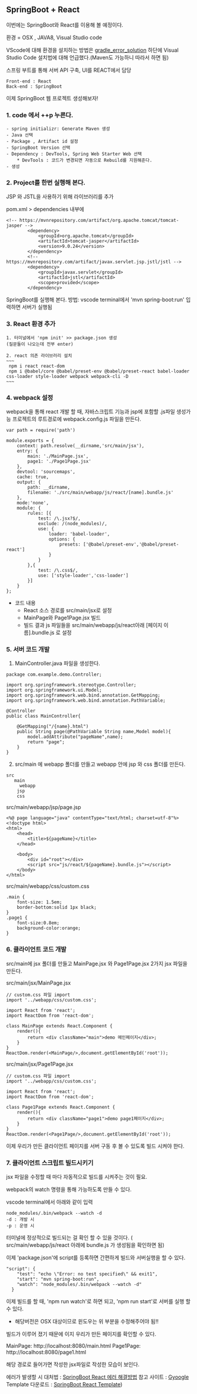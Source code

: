 ## SpringBoot + React 

이번에는 SpringBoot와 React를 이용해 볼 예정이다.

환경 = OSX , JAVA8, Visual Studio code

VScode에 대해 환경을 설치하는 방법은 [gradle_error_solution](https://github.com/Djunnni/Springboot-Summary/blob/master/Appendix/gradle_error_solution.md) 하단에 Visual Studio Code 설치법에 대해 언급했다.(Maven도 가능하니 따라서 하면 됨)

스프링 부트를 통해 서버 API 구축, UI를 REACT에서 담당
~~~ 
Front-end : React
Back-end : SpringBoot
~~~

이제 SpringBoot 웹 프로젝트 생성해보자!

### 1. code 에서 <commend>+<shift>+p 누른다.
	- spring initializr: Generate Maven 생성
	- Java 선택
	- Package , Artifact id 설정
	- SpringBoot Version 선택
	- Dependency : DevTools, Spring Web Starter Web 선택
		* DevTools : 코드가 변경되면 자동으로 Rebuild를 지원해준다.
	- 생성

### 2. Project를 한번 실행해 본다.
JSP 와 JSTL을 사용하기 위해 라이브러리를 추가

pom.xml > dependencies 내부에

~~~
<!-- https://mvnrepository.com/artifact/org.apache.tomcat/tomcat-jasper -->
		<dependency>
			<groupId>org.apache.tomcat</groupId>
			<artifactId>tomcat-jasper</artifactId>
			<version>9.0.24</version>
		</dependency>
		<!-- https://mvnrepository.com/artifact/javax.servlet.jsp.jstl/jstl -->
		<dependency>
			<groupId>javax.servlet</groupId>
			<artifactId>jstl</artifactId>
			<scope>provided</scope>
		</dependency>
~~~

SpringBoot를 실행해 본다.
	방법: vscode terminal에서 'mvn spring-boot:run' 입력하면 서버가 실행됨

### 3. React 환경 추가

	1. 터미널에서 'npm init' >> package.json 생성
	(질문들이 나오는데 전부 enter)

	2. react 의존 라이브러리 설치
	~~~
	 npm i react react-dom
	 npm i @babel/core @babel/preset-env @babel/preset-react babel-loader css-loader style-loader webpack webpack-cli -D
	~~~

### 4. webpack 설정

webpack을 통해 react 개발 할 때, 자바스크립트 기능과 jsp에 포함할 .js파일 생성가능
프로젝트의 루트경로에 webpack.config.js 파일을 만든다.
~~~
var path = require('path')

module.exports = {
    context: path.resolve(__dirname,'src/main/jsx'),
    entry: {
        main: './MainPage.jsx',
        page1: './Page1Page.jsx'
    },
    devtool: 'sourcemaps',
    cache: true,
    output: {
        path: __dirname,
        filename: './src/main/webapp/js/react/[name].bundle.js'
    },
    mode:'none',
    module: {
        rules: [{
            test: /\.jsx?$/,
            exclude: /(node_modules)/,
            use: {
                loader: 'babel-loader',
                options: {
                    presets: ['@babel/preset-env','@babel/preset-react']
                }
            }
        },{
            test: /\.css$/,
            use: ['style-loader','css-loader']
        }]
    }
};
~~~
* 코드 내용
	- React 소스 경로를 src/main/jsx로 설정
	- MainPage와 Page1Page.jsx 빌드
	- 빌드 결과 js 파일들을 src/main/webapp/js/react아래 [페이지 이름].bundle.js 로 설정

### 5. 서버 코드 개발

1. MainController.java 파일을 생성한다.
~~~
package com.example.demo.Controller;

import org.springframework.stereotype.Controller;
import org.springframework.ui.Model;
import org.springframework.web.bind.annotation.GetMapping;
import org.springframework.web.bind.annotation.PathVariable;

@Controller
public class MainController{

    @GetMapping("/{name}.html")
    public String page(@PathVariable String name,Model model){
        model.addAttribute("pageName",name);
        return "page";
    }
}
~~~

2. src/main 에 webapp 폴더를 만들고 webapp 안에 jsp 와 css 폴더를 만든다.
~~~
src
   main
     webapp
	jsp	
	css
~~~

src/main/webapp/jsp/page.jsp
~~~
<%@ page language="java" contentType="text/html; charset=utf-8"%>
<!doctype html>
<html>
    <head>
        <title>${pageName}</title>
    </head>

    <body>
        <div id="root"></div>
        <script src="js/react/${pageName}.bundle.js"></script>
    </body>
</html>
~~~
src/main/webapp/css/custom.css
~~~
.main {
    font-size: 1.5em; 
    border-bottom:solid 1px black;
}
.page1 {
    font-size:0.8em;
    background-color:orange;
}
~~~

### 6. 클라이언트 코드 개발
src/main에 jsx 폴더를 만들고 MainPage.jsx 와 Page1Page.jsx 2가지 jsx 파일을 만든다.

src/main/jsx/MainPage.jsx
~~~
// custom.css 파일 import
import '../webapp/css/custom.css';

import React from 'react';
import ReactDom from 'react-dom';

class MainPage extends React.Component {
    render(){
        return <div className="main">demo 메인페이지</div>;
    }
}
ReactDom.render(<MainPage/>,document.getElementById('root'));
~~~

src/main/jsx/Page1Page.jsx
~~~
// custom.css 파일 import
import '../webapp/css/custom.css';

import React from 'react';
import ReactDom from 'react-dom';

class Page1Page extends React.Component {
    render(){
        return <div className="page1">demo page1페이지</div>;
    }
}
ReactDom.render(<Page1Page/>,document.getElementById('root'));
~~~

이제 우리가 만든 클라이언트 페이지를 서버 구동 후 볼 수 있도록 빌드 시켜야 한다.

### 7. 클라이언트 스크립트 빌드시키기

jsx 파일을 수정할 때 마다 자동적으로 빌드를 시켜주는 것이 필요.

webpack의 watch 명령을 통해 가능하도록 만들 수 있다.

vscode terminal에서 아래와 같이 입력
~~~
node_modules/.bin/webpack --watch -d
-d : 개발 시
-p : 운영 시
~~~

터미널에 정상적으로 빌드되는 걸 확인 할 수 있을 것이다.
( src/main/webapp/js/react 아래에 bundle.js 가 생성됨을 확인하면 됨)

이제 'package.json'에 script를 등록하면 간편하게 빌드와 서버실행을 할 수 있다.
~~~
"script": {
    "test": "echo \"Error: no test specified\" && exit1",
    "start": "mvn spring-boot:run",
    "watch": "node_modules/.bin/webpack --watch -d"
  }
~~~
이제 빌드를 할 때, 'npm run watch'로 하면 되고, 'npm run start'로 서버를 실행 할 수 있다.
* 해당버전은 OSX 대상이므로 윈도우는 위 부분을 수정해주어야 됨!!

빌드가 이루어 졌기 때문에 이지 우리가 만든 페이지를 확인할 수 있다.

MainPage: http://localhost:8080/main.html
Page1Page: http://localhost:8080/page1.html

해당 경로로 들어가면 작성한 jsx파일로 작성한 모습이 보인다.

에러가 발생할 시 대처법 : [SpringBoot React 에러 해결방법](https://github.com/Djunnni/Springboot-Summary/blob/master/Appendix/react_error_solution.md)
참고 사이트 : [Gyoogle](https://kim6394.tistory.com/226)
Template 다운로드 : [SpringBoot React Template](https://github.com/Djunnni/Springboot-Summary/blob/master/Template/springboot-react-template.zip))

